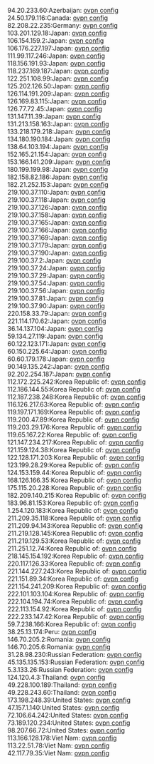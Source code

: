94.20.233.60:Azerbaijan: [ovpn config](vpn/94_20_233_60.ovpn)  
24.50.179.116:Canada: [ovpn config](vpn/24_50_179_116.ovpn)  
82.208.22.235:Germany: [ovpn config](vpn/82_208_22_235.ovpn)  
103.201.129.18:Japan: [ovpn config](vpn/103_201_129_18.ovpn)  
106.154.159.2:Japan: [ovpn config](vpn/106_154_159_2.ovpn)  
106.176.227.197:Japan: [ovpn config](vpn/106_176_227_197.ovpn)  
111.99.117.246:Japan: [ovpn config](vpn/111_99_117_246.ovpn)  
118.156.191.93:Japan: [ovpn config](vpn/118_156_191_93.ovpn)  
118.237.169.187:Japan: [ovpn config](vpn/118_237_169_187.ovpn)  
122.251.108.99:Japan: [ovpn config](vpn/122_251_108_99.ovpn)  
125.202.126.50:Japan: [ovpn config](vpn/125_202_126_50.ovpn)  
126.114.191.209:Japan: [ovpn config](vpn/126_114_191_209.ovpn)  
126.169.83.115:Japan: [ovpn config](vpn/126_169_83_115.ovpn)  
126.77.72.45:Japan: [ovpn config](vpn/126_77_72_45.ovpn)  
131.147.11.39:Japan: [ovpn config](vpn/131_147_11_39.ovpn)  
131.213.158.163:Japan: [ovpn config](vpn/131_213_158_163.ovpn)  
133.218.179.218:Japan: [ovpn config](vpn/133_218_179_218.ovpn)  
134.180.190.184:Japan: [ovpn config](vpn/134_180_190_184.ovpn)  
138.64.103.194:Japan: [ovpn config](vpn/138_64_103_194.ovpn)  
152.165.21.154:Japan: [ovpn config](vpn/152_165_21_154.ovpn)  
153.166.141.209:Japan: [ovpn config](vpn/153_166_141_209.ovpn)  
180.199.199.98:Japan: [ovpn config](vpn/180_199_199_98.ovpn)  
182.158.82.186:Japan: [ovpn config](vpn/182_158_82_186.ovpn)  
182.21.252.153:Japan: [ovpn config](vpn/182_21_252_153.ovpn)  
219.100.37.110:Japan: [ovpn config](vpn/219_100_37_110.ovpn)  
219.100.37.118:Japan: [ovpn config](vpn/219_100_37_118.ovpn)  
219.100.37.126:Japan: [ovpn config](vpn/219_100_37_126.ovpn)  
219.100.37.158:Japan: [ovpn config](vpn/219_100_37_158.ovpn)  
219.100.37.165:Japan: [ovpn config](vpn/219_100_37_165.ovpn)  
219.100.37.166:Japan: [ovpn config](vpn/219_100_37_166.ovpn)  
219.100.37.169:Japan: [ovpn config](vpn/219_100_37_169.ovpn)  
219.100.37.179:Japan: [ovpn config](vpn/219_100_37_179.ovpn)  
219.100.37.190:Japan: [ovpn config](vpn/219_100_37_190.ovpn)  
219.100.37.2:Japan: [ovpn config](vpn/219_100_37_2.ovpn)  
219.100.37.24:Japan: [ovpn config](vpn/219_100_37_24.ovpn)  
219.100.37.29:Japan: [ovpn config](vpn/219_100_37_29.ovpn)  
219.100.37.54:Japan: [ovpn config](vpn/219_100_37_54.ovpn)  
219.100.37.56:Japan: [ovpn config](vpn/219_100_37_56.ovpn)  
219.100.37.81:Japan: [ovpn config](vpn/219_100_37_81.ovpn)  
219.100.37.90:Japan: [ovpn config](vpn/219_100_37_90.ovpn)  
220.158.33.79:Japan: [ovpn config](vpn/220_158_33_79.ovpn)  
221.114.170.62:Japan: [ovpn config](vpn/221_114_170_62.ovpn)  
36.14.137.104:Japan: [ovpn config](vpn/36_14_137_104.ovpn)  
59.134.27.119:Japan: [ovpn config](vpn/59_134_27_119.ovpn)  
60.122.123.171:Japan: [ovpn config](vpn/60_122_123_171.ovpn)  
60.150.225.64:Japan: [ovpn config](vpn/60_150_225_64.ovpn)  
60.60.179.178:Japan: [ovpn config](vpn/60_60_179_178.ovpn)  
90.149.135.242:Japan: [ovpn config](vpn/90_149_135_242.ovpn)  
92.202.254.187:Japan: [ovpn config](vpn/92_202_254_187.ovpn)  
112.172.225.242:Korea Republic of: [ovpn config](vpn/112_172_225_242.ovpn)  
112.186.144.55:Korea Republic of: [ovpn config](vpn/112_186_144_55.ovpn)  
112.187.238.248:Korea Republic of: [ovpn config](vpn/112_187_238_248.ovpn)  
116.126.217.63:Korea Republic of: [ovpn config](vpn/116_126_217_63.ovpn)  
119.197.171.169:Korea Republic of: [ovpn config](vpn/119_197_171_169.ovpn)  
119.200.47.89:Korea Republic of: [ovpn config](vpn/119_200_47_89.ovpn)  
119.203.29.176:Korea Republic of: [ovpn config](vpn/119_203_29_176.ovpn)  
119.65.167.22:Korea Republic of: [ovpn config](vpn/119_65_167_22.ovpn)  
121.147.234.217:Korea Republic of: [ovpn config](vpn/121_147_234_217.ovpn)  
121.159.124.38:Korea Republic of: [ovpn config](vpn/121_159_124_38.ovpn)  
122.128.171.203:Korea Republic of: [ovpn config](vpn/122_128_171_203.ovpn)  
123.199.28.29:Korea Republic of: [ovpn config](vpn/123_199_28_29.ovpn)  
124.153.159.44:Korea Republic of: [ovpn config](vpn/124_153_159_44.ovpn)  
168.126.166.35:Korea Republic of: [ovpn config](vpn/168_126_166_35.ovpn)  
175.115.20.228:Korea Republic of: [ovpn config](vpn/175_115_20_228.ovpn)  
182.209.140.215:Korea Republic of: [ovpn config](vpn/182_209_140_215.ovpn)  
183.96.81.153:Korea Republic of: [ovpn config](vpn/183_96_81_153.ovpn)  
1.254.120.183:Korea Republic of: [ovpn config](vpn/1_254_120_183.ovpn)  
211.209.35.118:Korea Republic of: [ovpn config](vpn/211_209_35_118.ovpn)  
211.209.94.143:Korea Republic of: [ovpn config](vpn/211_209_94_143.ovpn)  
211.219.128.145:Korea Republic of: [ovpn config](vpn/211_219_128_145.ovpn)  
211.219.129.53:Korea Republic of: [ovpn config](vpn/211_219_129_53.ovpn)  
211.251.12.74:Korea Republic of: [ovpn config](vpn/211_251_12_74.ovpn)  
218.145.154.192:Korea Republic of: [ovpn config](vpn/218_145_154_192.ovpn)  
220.117.126.33:Korea Republic of: [ovpn config](vpn/220_117_126_33.ovpn)  
221.144.227.243:Korea Republic of: [ovpn config](vpn/221_144_227_243.ovpn)  
221.151.89.34:Korea Republic of: [ovpn config](vpn/221_151_89_34.ovpn)  
221.154.241.209:Korea Republic of: [ovpn config](vpn/221_154_241_209.ovpn)  
222.101.103.104:Korea Republic of: [ovpn config](vpn/222_101_103_104.ovpn)  
222.104.194.74:Korea Republic of: [ovpn config](vpn/222_104_194_74.ovpn)  
222.113.154.92:Korea Republic of: [ovpn config](vpn/222_113_154_92.ovpn)  
222.233.147.42:Korea Republic of: [ovpn config](vpn/222_233_147_42.ovpn)  
59.7.238.166:Korea Republic of: [ovpn config](vpn/59_7_238_166.ovpn)  
38.25.13.174:Peru: [ovpn config](vpn/38_25_13_174.ovpn)  
146.70.205.2:Romania: [ovpn config](vpn/146_70_205_2.ovpn)  
146.70.205.6:Romania: [ovpn config](vpn/146_70_205_6.ovpn)  
31.28.98.230:Russian Federation: [ovpn config](vpn/31_28_98_230.ovpn)  
45.135.135.153:Russian Federation: [ovpn config](vpn/45_135_135_153.ovpn)  
5.3.133.26:Russian Federation: [ovpn config](vpn/5_3_133_26.ovpn)  
124.120.4.3:Thailand: [ovpn config](vpn/124_120_4_3.ovpn)  
49.228.100.189:Thailand: [ovpn config](vpn/49_228_100_189.ovpn)  
49.228.243.60:Thailand: [ovpn config](vpn/49_228_243_60.ovpn)  
173.198.248.39:United States: [ovpn config](vpn/173_198_248_39.ovpn)  
47.157.1.140:United States: [ovpn config](vpn/47_157_1_140.ovpn)  
72.106.64.242:United States: [ovpn config](vpn/72_106_64_242.ovpn)  
73.189.120.234:United States: [ovpn config](vpn/73_189_120_234.ovpn)  
98.207.66.72:United States: [ovpn config](vpn/98_207_66_72.ovpn)  
113.166.128.178:Viet Nam: [ovpn config](vpn/113_166_128_178.ovpn)  
113.22.51.78:Viet Nam: [ovpn config](vpn/113_22_51_78.ovpn)  
42.117.79.35:Viet Nam: [ovpn config](vpn/42_117_79_35.ovpn)  
